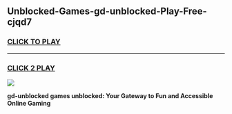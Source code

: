 
## Unblocked-Games-gd-unblocked-Play-Free-cjqd7
<h3>
<a href="https://premium76.site?title=gd-unblocked&ref=18A1">CLICK TO PLAY</a></h3>
<hr>

<h3>
<a href="https://premium76.site?title=gd-unblocked&ref=18A1">CLICK 2 PLAY</a>
  
</h3>

<a href="https://premium76.site?title=gd-unblocked&ref=18A1"><img src="https://clearcache.store/games.png"></a>


**gd-unblocked games unblocked: Your Gateway to Fun and Accessible Online Gaming**
